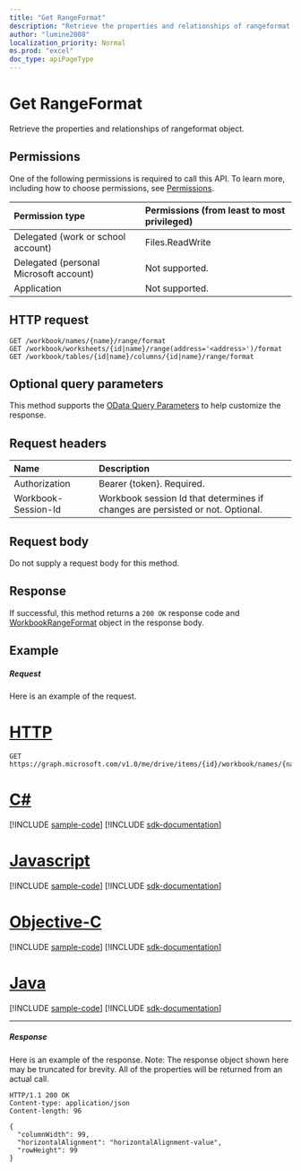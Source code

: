 ```yaml
---
title: "Get RangeFormat"
description: "Retrieve the properties and relationships of rangeformat object."
author: "lumine2008"
localization_priority: Normal
ms.prod: "excel"
doc_type: apiPageType
---
```


# Get RangeFormat

Retrieve the properties and relationships of rangeformat object.
## Permissions
One of the following permissions is required to call this API. To learn more, including how to choose permissions, see [Permissions](/graph/permissions-reference).

|Permission type      | Permissions (from least to most privileged)              |
|:--------------------|:---------------------------------------------------------|
|Delegated (work or school account) | Files.ReadWrite    |
|Delegated (personal Microsoft account) | Not supported.    |
|Application | Not supported. |

## HTTP request
<!-- { "blockType": "ignored" } -->
```http
GET /workbook/names/{name}/range/format
GET /workbook/worksheets/{id|name}/range(address='<address>')/format
GET /workbook/tables/{id|name}/columns/{id|name}/range/format
```
## Optional query parameters
This method supports the [OData Query Parameters](https://developer.microsoft.com/graph/docs/concepts/query_parameters) to help customize the response.

## Request headers
| Name      |Description|
|:----------|:----------|
| Authorization  | Bearer {token}. Required. |
| Workbook-Session-Id  | Workbook session Id that determines if changes are persisted or not. Optional.|

## Request body
Do not supply a request body for this method.

## Response

If successful, this method returns a `200 OK` response code and [WorkbookRangeFormat](../resources/rangeformat.md) object in the response body.
## Example
##### Request
Here is an example of the request.

# [HTTP](#tab/http)
<!-- {
  "blockType": "request",
  "name": "get_rangeformat"
}-->
```http
GET https://graph.microsoft.com/v1.0/me/drive/items/{id}/workbook/names/{name}/range/format
```
# [C#](#tab/csharp)
[!INCLUDE [sample-code](../includes/snippets/csharp/get-rangeformat-csharp-snippets.md)]
[!INCLUDE [sdk-documentation](../includes/snippets/snippets-sdk-documentation-link.md)]

# [Javascript](#tab/javascript)
[!INCLUDE [sample-code](../includes/snippets/javascript/get-rangeformat-javascript-snippets.md)]
[!INCLUDE [sdk-documentation](../includes/snippets/snippets-sdk-documentation-link.md)]

# [Objective-C](#tab/objc)
[!INCLUDE [sample-code](../includes/snippets/objc/get-rangeformat-objc-snippets.md)]
[!INCLUDE [sdk-documentation](../includes/snippets/snippets-sdk-documentation-link.md)]

# [Java](#tab/java)
[!INCLUDE [sample-code](../includes/snippets/java/get-rangeformat-java-snippets.md)]
[!INCLUDE [sdk-documentation](../includes/snippets/snippets-sdk-documentation-link.md)]

---

##### Response
Here is an example of the response. Note: The response object shown here may be truncated for brevity. All of the properties will be returned from an actual call.
<!-- {
  "blockType": "response",
  "truncated": true,
  "@odata.type": "microsoft.graph.workbookRangeFormat"
} -->
```http
HTTP/1.1 200 OK
Content-type: application/json
Content-length: 96

{
  "columnWidth": 99,
  "horizontalAlignment": "horizontalAlignment-value",
  "rowHeight": 99
}
```

<!-- uuid: 8fcb5dbc-d5aa-4681-8e31-b001d5168d79
2015-10-25 14:57:30 UTC -->
<!-- {
  "type": "#page.annotation",
  "description": "Get RangeFormat",
  "keywords": "",
  "section": "documentation",
  "tocPath": "",
  "suppressions": [
  ]
}-->
